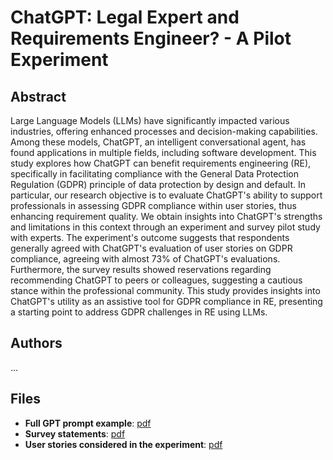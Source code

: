 # ChatGPT: Legal Expert and Requirements Engineer? - A Pilot Experiment

## Abstract
Large Language Models (LLMs) have significantly impacted various industries, offering enhanced processes and decision-making capabilities. Among these models, ChatGPT, an intelligent conversational agent, has found applications in multiple fields, including software development. This study explores how ChatGPT can benefit requirements engineering (RE), specifically in facilitating compliance with the General Data Protection Regulation (GDPR) principle of data protection by design and default. In particular, our research objective is to evaluate ChatGPT's ability to support professionals in assessing GDPR compliance within user stories, thus enhancing requirement quality. We obtain insights into ChatGPT's strengths and limitations in this context through an experiment and survey pilot study with experts. The experiment's outcome suggests that respondents generally agreed with ChatGPT's evaluation of user stories on GDPR compliance, agreeing with almost 73% of ChatGPT's evaluations. Furthermore, the survey results showed reservations regarding recommending ChatGPT to peers or colleagues, suggesting a cautious stance within the professional community. This study provides insights into ChatGPT's utility as an assistive tool for GDPR compliance in RE, presenting a starting point to address GDPR challenges in RE using LLMs.



## Authors
...
<!---
**Abdel-Jaouad Aberkane**, **Seppe vanden Broucke**, and **Geert Poels**<br/>
Faculty of Economics and Business Administration<br/>
Department of Business Informatics and Operations Management (EB24)<br/>
UGent Business Informatics Research Group
-->

## Files
- **Full GPT prompt example**: [pdf](https://github.com/Aberkane/chatgpt-legal_expert_and_requirements_engineer/blob/d2b1aca19fc1acc2ef13c6c39765c5c5e5a2dbb9/full_gpt_prompt_example.pdf)
- **Survey statements**: [pdf](https://github.com/Aberkane/chatgpt-legal_expert_and_requirements_engineer/blob/d2b1aca19fc1acc2ef13c6c39765c5c5e5a2dbb9/survey_statements.pdf)
- **User stories considered in the experiment**: [pdf](https://github.com/Aberkane/chatgpt-legal_expert_and_requirements_engineer/blob/d2b1aca19fc1acc2ef13c6c39765c5c5e5a2dbb9/user_stories_considered_in_the_experiment.pdf)


<!-- ## Welcome to GitHub Pages

You can use the [editor on GitHub](https://github.com/Aberkane/GDPR-compliance/edit/gh-pages/index.md) to maintain and preview the content for your website in Markdown files.

Whenever you commit to this repository, GitHub Pages will run [Jekyll](https://jekyllrb.com/) to rebuild the pages in your site, from the content in your Markdown files.

### Markdown

Markdown is a lightweight and easy-to-use syntax for styling your writing. It includes conventions for

```markdown
Syntax highlighted code block

# Header 1
## Header 2
### Header 3

- Bulleted
- List

1. Numbered
2. List

**Bold** and _Italic_ and `Code` text

[Link](url) and ![Image](src)
```

For more details see [Basic writing and formatting syntax](https://docs.github.com/en/github/writing-on-github/getting-started-with-writing-and-formatting-on-github/basic-writing-and-formatting-syntax).

### Jekyll Themes

Your Pages site will use the layout and styles from the Jekyll theme you have selected in your [repository settings](https://github.com/Aberkane/GDPR-compliance/settings/pages). The name of this theme is saved in the Jekyll `_config.yml` configuration file.

### Support or Contact

Having trouble with Pages? Check out our [documentation](https://docs.github.com/categories/github-pages-basics/) or [contact support](https://support.github.com/contact) and we’ll help you sort it out.
 -->
